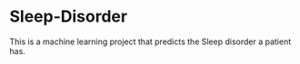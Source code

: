 # Sleep-Disorder
This is a machine learning project that predicts the Sleep disorder a patient has.
